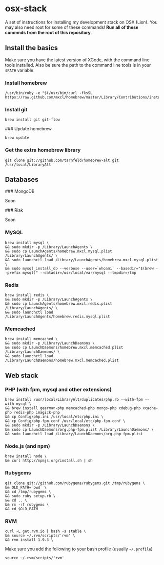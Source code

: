 # osx-stack

A set of instructions for installing my development stack on OSX (Lion). You may also need root for some of these commands! **Run all of these commnds from the root of this repository**.

## Install the basics

Make sure you have the latest version of XCode, with the command line tools installed. Also be sure the path to the command line tools is in your `$PATH` variable.

### Install homebrew

    /usr/bin/ruby -e "$(/usr/bin/curl -fksSL https://raw.github.com/mxcl/homebrew/master/Library/Contributions/install_homebrew.rb)"

### Install git

    brew install git git-flow

### Update homebrew

    brew update

### Get the extra homebrew library

    git clone git://github.com/tarnfeld/homebrew-alt.git /usr/local/LibraryAlt

## Databases

### MongoDB

Soon

### Riak

Soon

### MySQL

    brew install mysql \
    && sudo mkdir -p /Library/LaunchAgents \
    && sudo cp LaunchAgents/homebrew.mxcl.mysql.plist /Library/LaunchAgents/ \
    && sudo launchctl load /Library/LaunchAgents/homebrew.mxcl.mysql.plist \
    && sudo mysql_install_db --verbose --user=`whoami` --basedir="$(brew --prefix mysql)" --datadir=/usr/local/var/mysql --tmpdir=/tmp

### Redis

    brew install redis \
    && sudo mkdir -p /Library/LaunchAgents \
    && sudo cp LaunchAgents/homebrew.mxcl.redis.plist /Library/LaunchAgents/ \
    && sudo launchctl load /Library/LaunchAgents/homebrew.redis.mysql.plist

### Memcached

    brew install memcached \
    && sudo mkdir -p /Library/LaunchDaemons \
    && sudo cp LaunchDaemons/homebrew.mxcl.memcached.plist /Library/LaunchDaemons/ \
    && sudo launchctl load /Library/LaunchDaemons/homebrew.mxcl.memcached.plist

## Web stack

### PHP (with fpm, mysql and other extensions)

    brew install /usr/local/LibraryAlt/duplicates/php.rb --with-fpm --with-mysql \
    && brew install gearman-php memcached-php mongo-php xdebug-php xcache-php redis-php imagick-php
    && cp Config/php.ini /usr/local/etc/php.ini \
    && cp Config/php-fpm.conf /usr/local/etc/php-fpm.conf \
    && sudo mkdir -p /Library/LaunchDaemons \
    && sudo cp LaunchDaemons/org.php-fpm.plist /Library/LaunchDaemons/ \
    && sudo launchctl load /Library/LaunchDaemons/org.php-fpm.plist

### Node.js (and npm)

    brew install node \
    && curl http://npmjs.org/install.sh | sh

### Rubygems

    git clone git://github.com/rubygems/rubygems.git /tmp/rubygems \
    && OLD_PATH=`pwd` \
    && cd /tmp/rubygems \
    && sudo ruby setup.rb \
    && cd .. \
    && rm -rf rubygems \
    && cd $OLD_PATH

### RVM

    curl -L get.rvm.io | bash -s stable \
    && source ~/.rvm/scripts/'rvm' \
  	&& rvm install 1.9.3 \

Make sure you add the following to your bash profile (usually `~/.profile`)

    source ~/.rvm/scripts/'rvm'
